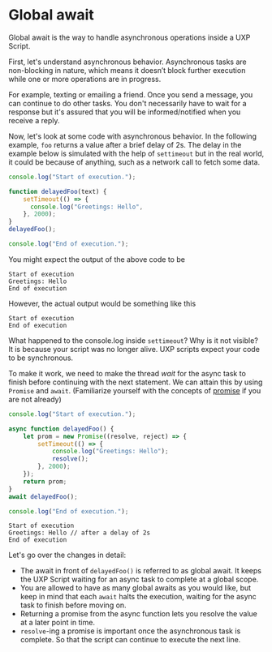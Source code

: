 # Global await

Global await is the way to handle asynchronous operations inside a UXP Script. 

First, let's understand asynchronous behavior. Asynchronous tasks are non-blocking in nature, which means it doesn’t block further execution while one or more operations are in progress. 

For example, texting or emailing a friend. Once you send a message, you can continue to do other tasks. You don't necessarily have to wait for a response but it's assured that you will be informed/notified when you receive a reply.

Now, let's look at some code with asynchronous behavior. In the following example, `foo` returns a value after a brief delay of 2s. The delay in the example below is simulated with the help of `settimeout` but in the real world, it could be because of anything, such as a network call to fetch some data.

```js
console.log("Start of execution.");

function delayedFoo(text) {
    setTimeout(() => {
      console.log("Greetings: Hello",
    }, 2000);
}
delayedFoo();

console.log("End of execution.");
```

You might expect the output of the above code to be

```
Start of execution
Greetings: Hello
End of execution
```

However, the actual output would be something like this

```
Start of execution
End of execution
```

What happened to the console.log inside `settimeout`? Why is it not visible? It is because 
your script was no longer alive. UXP scripts expect your code to be synchronous.

To make it work, we need to make the thread _wait_ for the async task to finish before continuing with the next statement. We can attain this by using `Promise` and `await`. (Familiarize yourself with the concepts of [promise](https://javascript.info/promise-basics) if you are not already) 

```js
console.log("Start of execution.");

async function delayedFoo() {
    let prom = new Promise((resolve, reject) => {
        setTimeout(() => {
            console.log("Greetings: Hello");
            resolve();
        }, 2000);
    });
    return prom;
}
await delayedFoo();

console.log("End of execution.");
```

```
Start of execution
Greetings: Hello // after a delay of 2s
End of execution
```

Let's go over the changes in detail:
- The await in front of `delayedFoo()` is referred to as global await. It keeps the UXP Script waiting for an async task to complete at a global scope. 
- You are allowed to have as many global awaits as you would like, but keep in mind that each `await` halts the execution, waiting for the async task to finish before moving on.
- Returning a promise from the async function lets you resolve the value at a later point in time.
- `resolve`-ing a promise is important once the asynchronous task is complete. So that the script can continue to execute the next line.

